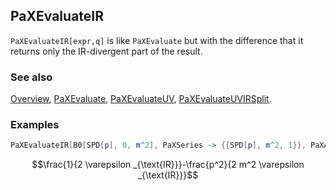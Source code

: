 ## PaXEvaluateIR

`PaXEvaluateIR[expr,q]` is like `PaXEvaluate` but with the difference that it returns only the IR-divergent part of the result.

### See also

[Overview](Extra/FeynHelpers.md), [PaXEvaluate](PaXEvaluate.md), [PaXEvaluateUV](PaXEvaluateUV.md), [PaXEvaluateUVIRSplit](PaXEvaluateUVIRSplit.md).

### Examples

```mathematica
PaXEvaluateIR[B0[SPD[p], 0, m^2], PaXSeries -> {{SPD[p], m^2, 1}}, PaXAnalytic -> True]
```

$$\frac{1}{2 \varepsilon _{\text{IR}}}-\frac{p^2}{2 m^2 \varepsilon _{\text{IR}}}$$